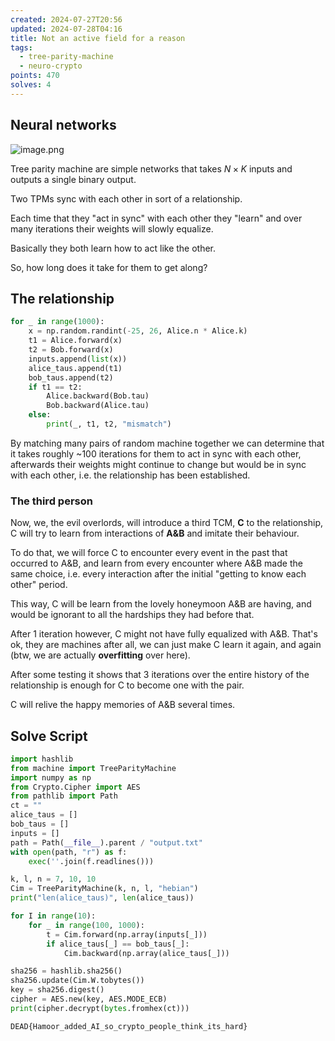```yaml
---
created: 2024-07-27T20:56
updated: 2024-07-28T04:16
title: Not an active field for a reason
tags:
  - tree-parity-machine
  - neuro-crypto
points: 470
solves: 4
---
```


## Neural networks
![image.png](https://res.cloudinary.com/kumonochisanaka/image/upload/v1722130753/2024/07/fa7fc5d404cff6a9e1b843b66b0c6740.png)

Tree parity machine are simple networks that takes $N\times K$ inputs and outputs a single binary output.

Two TPMs sync with each other in sort of a relationship.

Each time that they "act in sync" with each other they "learn" and over many iterations their weights will slowly equalize.

Basically they both learn how to act like the other.

So, how long does it take for them to get along?

## The relationship

```python
for _ in range(1000):
    x = np.random.randint(-25, 26, Alice.n * Alice.k)
    t1 = Alice.forward(x)
    t2 = Bob.forward(x)
    inputs.append(list(x))
    alice_taus.append(t1)
    bob_taus.append(t2)
    if t1 == t2:
        Alice.backward(Bob.tau)
        Bob.backward(Alice.tau)
    else:
        print(_, t1, t2, "mismatch")
```

By matching many pairs of random machine together we can determine that it takes roughly ~100 iterations for them to act in sync with each other, afterwards their weights might continue to change but would be in sync with each other, i.e. the relationship has been established.

### The third person

Now, we, the evil overlords, will introduce a third TCM, **C** to the relationship, C will try to learn from interactions of **A&B** and imitate their behaviour.

To do that, we will force C to encounter every event in the past that occurred to A&B, and learn from every encounter where A&B made the same choice, i.e. every interaction after the initial "getting to know each other" period.

This way, C will be learn from the lovely honeymoon A&B are having, and would be ignorant to all the hardships they had before that.

After 1 iteration however, C might not have fully equalized with A&B. That's ok, they are machines after all, we can just make C learn it again, and again (btw, we are actually **overfitting** over here).

After some testing it shows that 3 iterations over the entire history of the relationship is enough for C to become one with the pair.

C will relive the happy memories of A&B several times.

## Solve Script

```python
import hashlib
from machine import TreeParityMachine
import numpy as np
from Crypto.Cipher import AES
from pathlib import Path
ct = ""
alice_taus = []
bob_taus = []
inputs = []
path = Path(__file__).parent / "output.txt"
with open(path, "r") as f:
    exec(''.join(f.readlines()))

k, l, n = 7, 10, 10
Cim = TreeParityMachine(k, n, l, "hebian")
print("len(alice_taus)", len(alice_taus))

for I in range(10):
    for _ in range(100, 1000):
        t = Cim.forward(np.array(inputs[_]))
        if alice_taus[_] == bob_taus[_]:
            Cim.backward(np.array(alice_taus[_]))

sha256 = hashlib.sha256()
sha256.update(Cim.W.tobytes())
key = sha256.digest()
cipher = AES.new(key, AES.MODE_ECB)
print(cipher.decrypt(bytes.fromhex(ct)))
```

```flag
DEAD{Hamoor_added_AI_so_crypto_people_think_its_hard}
```
